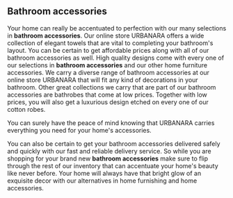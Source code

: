 ## Bathroom accessories

Your home can really be accentuated to perfection with our many selections in **bathroom accessories**.
Our online store URBANARA offers a wide collection of elegant towels that are vital to completing your bathroom's layout. You can be certain to get affordable prices along with all of our bathroom accessories as well. High quality designs come with every one of our selections in **bathroom accessories** and our other home furniture accessories. We carry a diverse range of bathroom accessories at our online store URBANARA that will fit any kind of decorations in your bathroom. Other great collections we carry that are part of our bathroom accessories are bathrobes that come at low prices. Together with low prices, you will also get a luxurious design etched on every one of our cotton robes. 

You can surely have the peace of mind knowing that URBANARA carries everything you need for your home's accessories. 

You can also be certain to get your bathroom accessories delivered safely and quickly with our fast and reliable delivery service. So while you are shopping for your brand new **bathroom accessories** make sure to flip through the rest of our inventory that can accentuate your home's beauty like never before. Your home will always have that bright glow of an exquisite decor with our alternatives in home furnishing and home accessories.
